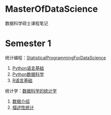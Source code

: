 # MasterOfDataScience
数据科学硕士课程笔记

# Semester 1

统计编程：[StatisticalProgrammingForDataScience](https://github.com/YeJiu97/MasterOfDataScience/tree/main/01-StatisticalProgrammingForDataScience)
1. [Python语言基础](https://github.com/YeJiu97/MasterOfDataScience/tree/main/01-StatisticalProgrammingForDataScience/01-PythonFundamentals)
2. [Python数据科学](https://github.com/YeJiu97/MasterOfDataScience/tree/main/01-StatisticalProgrammingForDataScience/02-PytonForBigData)
3. [R语言基础](https://github.com/YeJiu97/MasterOfDataScience/tree/main/01-StatisticalProgrammingForDataScience/03-RFoundation)

统计学：[数据科学的统计学](https://github.com/YeJiu97/MasterOfDataScience)
1. [数据介绍](https://github.com/YeJiu97/MasterOfDataScience/tree/main/01-StatisticsForDataScience/01-IntroductionToData)
2. [描述性统计](https://github.com/YeJiu97/MasterOfDataScience/tree/main/01-StatisticsForDataScience/02-DescriptiveStatistics)
